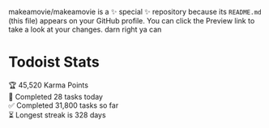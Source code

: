 makeamovie/makeamovie is a ✨ special ✨ repository because its `README.md` (this file) appears on your GitHub profile.
You can click the Preview link to take a look at your changes. darn right ya can

# Todoist Stats

<!-- TODO-IST:START -->
🏆  45,520 Karma Points           
🌸  Completed 28 tasks today           
✅  Completed 31,800 tasks so far           
⏳  Longest streak is 328 days
<!-- TODO-IST:END -->